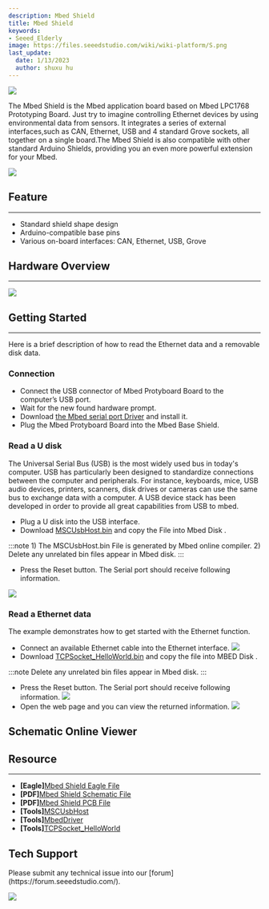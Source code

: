 ```yaml
---
description: Mbed Shield
title: Mbed Shield
keywords:
- Seeed_Elderly
image: https://files.seeedstudio.com/wiki/wiki-platform/S.png
last_update:
  date: 1/13/2023
  author: shuxu hu
---
```

![](https://files.seeedstudio.com/wiki/mbed_Shield/img/Mbed_Shield_01.jpg)

The Mbed Shield is the Mbed application board based on Mbed LPC1768 Prototyping Board. Just try to imagine controlling Ethernet devices by using environmental data from sensors. It integrates a series of external interfaces,such as CAN, Ethernet, USB and 4 standard Grove sockets, all together on a single board.The Mbed Shield is also compatible with other standard Arduino Shields, providing you an even more powerful extension for your Mbed.

[![](https://files.seeedstudio.com/wiki/common/Get_One_Now_Banner.png)](https://www.seeedstudio.com/mbed-shield-p-1390.html?cPath=132_134)

##   Feature
---
*   Standard shield shape design
*   Arduino-compatible base pins
*   Various on-board interfaces: CAN, Ethernet, USB, Grove

##   Hardware Overview
---
![](https://files.seeedstudio.com/wiki/mbed_Shield/img/mBed_Shield_Hardware_Overview.jpg)

##   Getting Started
---
Here is a brief description of how to read the Ethernet data and a removable disk data.
### Connection

- Connect the USB connector of Mbed Protyboard Board to the computer’s USB port.
- Wait for the new found hardware prompt.
- Download [the Mbed serial port Driver](https://files.seeedstudio.com/wiki/mbed_Shield/res/MbedDriver.zip) and install it.
- Plug the Mbed Protyboard Board into the Mbed Base Shield.

### Read a U disk

 The Universal Serial Bus (USB) is the most widely used bus in today's computer. USB has particularly been designed to standardize connections between the computer and peripherals. For instance, keyboards, mice, USB audio devices, printers, scanners, disk drives or cameras can use the same bus to exchange data with a computer. A USB device stack has been developed in order to provide all great capabilities from USB to mbed.

- Plug a U disk into the USB interface.
- Download [MSCUsbHost.bin](https://files.seeedstudio.com/wiki/mbed_Shield/res/MSCUsbHost.zip) and copy the File into Mbed Disk .

:::note
    1) The MSCUsbHost.bin File is generated by Mbed online compiler. 2) Delete any unrelated bin files appear in Mbed disk.
:::
- Press the Reset button. The Serial port should receive following information.

![](https://files.seeedstudio.com/wiki/mbed_Shield/img/MSCUsbHost.jpg)

### Read a Ethernet data

The example demonstrates how to get started with the Ethernet function.

- Connect an available Ethernet cable into the Ethernet interface.
![](https://files.seeedstudio.com/wiki/mbed_Shield/img/Mbed_Shield1.jpg)
- Download [TCPSocket_HelloWorld.bin](https://files.seeedstudio.com/wiki/mbed_Shield/res/TCPSocket_HelloWorld.zip) and copy the file into MBED Disk .

:::note
    Delete any unrelated bin files appear in Mbed disk.
:::
- Press the Reset button. The Serial port should receive following information.
![](https://files.seeedstudio.com/wiki/mbed_Shield/img/Ethernet_Connector_Data.jpg)
- Open the web page and you can view the returned information.
![](https://files.seeedstudio.com/wiki/mbed_Shield/img/Mbed_Ethernet.jpg)


## Schematic Online Viewer
<div className="altium-ecad-viewer" data-project-src="https://files.seeedstudio.com/wiki/mbed_Shield/res/Mbed_Shield_Eagle_File.zip" style={{borderRadius: '0px 0px 4px 4px', height: 500, borderStyle: 'solid', borderWidth: 1, borderColor: 'rgb(241, 241, 241)', overflow: 'hidden', maxWidth: 1280, maxHeight: 700, boxSizing: 'border-box'}}>
</div>



##   Resource
---
- **[Eagle]**[Mbed Shield Eagle File](https://files.seeedstudio.com/wiki/mbed_Shield/res/Mbed_Shield_Eagle_File.zip)
- **[PDF]**[Mbed Shield Schematic File](https://files.seeedstudio.com/wiki/mbed_Shield/res/mbed%20shield%20v0.9b%20Sch.pdf)
- **[PDF]**[Mbed Shield PCB File](https://files.seeedstudio.com/wiki/mbed_Shield/res/mbed%20shield%20v0.9b%20PCB.pdf)
- **[Tools]**[MSCUsbHost](https://files.seeedstudio.com/wiki/mbed_Shield/res/MSCUsbHost.zip)
- **[Tools]**[MbedDriver](https://files.seeedstudio.com/wiki/mbed_Shield/res/MbedDriver.zip)
- **[Tools]**[TCPSocket_HelloWorld](https://files.seeedstudio.com/wiki/mbed_Shield/res/TCPSocket_HelloWorld.zip)

## Tech Support
<div>
  Please submit any technical issue into our [forum](https://forum.seeedstudio.com/). <br /><p style={{textAlign: 'center'}}><a href="https://www.seeedstudio.com/act-4.html?utm_source=wiki&utm_medium=wikibanner&utm_campaign=newproducts" target="_blank"><img src="https://files.seeedstudio.com/wiki/Wiki_Banner/new_product.jpg" /></a></p>
</div>
